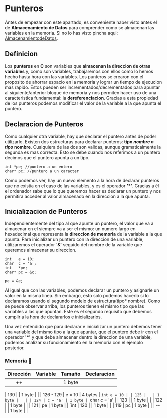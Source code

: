 # Punteros

Antes de empezar con este apartado, es conveniente haber visto antes el de **Almacenamiento de Datos** para comprender como se almacenan las variables en la memoria. Si no lo has visto pincha aqui: [AlmacenamientodeDatos](../1.AlmacenamientodeDatos/README.md).

## Definicion

Los **punteros** en **C** son variables que **almacenan la direccion de otras variables** y, como son variables, trabajaremos con ellos como lo hemos hecho hasta hora con las variables. Los punteros se crearon con el proposito de ahorrar espacio en la memoria y lograr un tiempo de ejecucion mas rapido. Estos pueden ser incrementados/decrementados para apuntar al siguiente/anterior bloque de memoria y nos permiten hacer uso de una caracteristica fundamental: la **dereferenciacion**. Gracias a esta propiedad de los punteros podemos modificar el valor de la variable a la que apunta el puntero.

## Declaracion de Punteros

Como cualquier otra variable, hay que declarar el puntero antes de poder utilizarlo. Existen dos estructuras para declarar punteros: **tipo *nombre o tipo* nombre**. Cualquiera de las dos son validas, aunque gramaticalmente la segunda es mas correcta. Esto se debe cuando nos referimos a un puntero decimos que el puntero apunta a un tipo.

```
int *pe; //puntero a un entero
char* pc; //puntero a un caracter
```

Como podemos ver, hay un nuevo elemento a la hora de declarar punteros que no existia en el caso de las variables, y es el operador **'\*'**. Gracias a él el ordenador sabe que lo que queremos hacer es declarar un puntero y nos permitira acceder al valor almacenado en la direccion a la que apunta.

## Inicializacion de Punteros

Independientemente del tipo al que apunte un puntero, el valor que va a almacenar en el siempre va a ser el mismo: un numero largo en hexadecimal que representa la **direccion de memoria** de la variable a la que apunta. Para inicializar un puntero con la direccion de una variable, utilizaremos el operador **'&'** seguido del nombre de la variable que queremos almacenar su direccion.

```
int   e = 10;
char  c = 'a';
int   *pe;
char* pc = &c;

pe = &e;
```

Al igual que con las variables, podemos declarar un puntero y asignarle un valor en la misma linea. Sin embargo, esto solo podemos hacerlo si lo declaramos usando el segundo modelo de estructura(tipo* nombre). Como se puede observar arriba, los punteros tienen el mismo tipo que las variables a las que apuntan. Este es el segundo requisito que debemos cumplir a la hora de declararlos e inicializarlos.

Una vez entendido que para declarar e inicializar un puntero debemos tener una variable del mismo tipo a la que apuntar, que el puntero debe ir con el operador **'\*'** y que debe almacenar dentro la direccion de una variable, podemos analizar su funcionamiento en la memoria con el ejemplo posterior.

### Memoria 💾

|  Dirección  | Variable | Tamaño | Declaracion |
| :---: | :---: | :---: | :---: |
| ++ |   | 1 byte |   |

| 130 |   | 1 byte |   |
| 126 - 129 | e = 10 | 4 bytes | `int e = 10 |
| 125 |   | 1 byte |   |
| 124 | c = 'a' | 1 byte | `char c = 'a' |
| 123 |   | 1 byte |   |
| 122 |   | 1 byte |   |
| 121 | pe | 1 byte |   | `int
| 120 |   | 1 byte |   |
| 119 | pc | 1 byte |   |
| -- |   | 1 byte |   |
